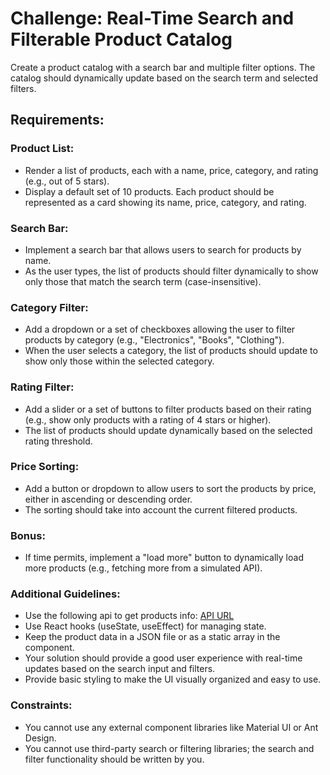 # Challenge: Real-Time Search and Filterable Product Catalog

Create a product catalog with a search bar and multiple filter options. The catalog should dynamically update based on the search term and selected filters.

## Requirements:

### Product List:

- Render a list of products, each with a name, price, category, and rating (e.g., out of 5 stars).
- Display a default set of 10 products. Each product should be represented as a card showing its name, price, category, and rating.

### Search Bar:

- Implement a search bar that allows users to search for products by name.
- As the user types, the list of products should filter dynamically to show only those that match the search term (case-insensitive).

### Category Filter:

- Add a dropdown or a set of checkboxes allowing the user to filter products by category (e.g., "Electronics", "Books", "Clothing").
- When the user selects a category, the list of products should update to show only those within the selected category.

### Rating Filter:

- Add a slider or a set of buttons to filter products based on their rating (e.g., show only products with a rating of 4 stars or higher).
- The list of products should update dynamically based on the selected rating threshold.

### Price Sorting:

- Add a button or dropdown to allow users to sort the products by price, either in ascending or descending order.
- The sorting should take into account the current filtered products.

### Bonus:

- If time permits, implement a "load more" button to dynamically load more products (e.g., fetching more from a simulated API).

### Additional Guidelines:

- Use the following api to get products info: [API URL](https://fakeapi.platzi.com/)
- Use React hooks (useState, useEffect) for managing state.
- Keep the product data in a JSON file or as a static array in the component.
- Your solution should provide a good user experience with real-time updates based on the search input and filters.
- Provide basic styling to make the UI visually organized and easy to use.

### Constraints:

- You cannot use any external component libraries like Material UI or Ant Design.
- You cannot use third-party search or filtering libraries; the search and filter functionality should be written by you.
